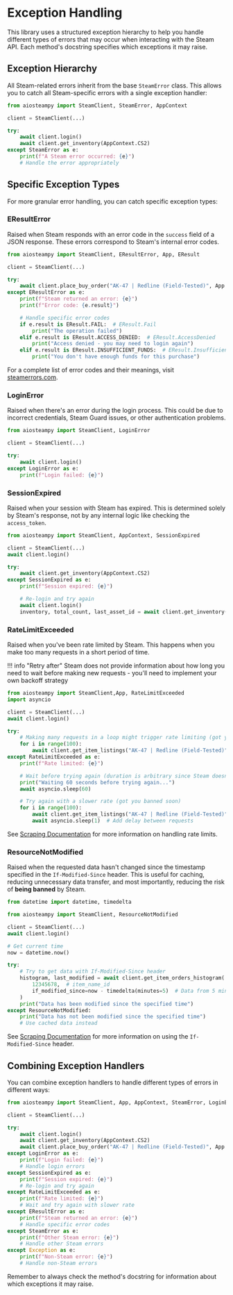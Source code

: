 # Exception Handling

This library uses a structured exception hierarchy to help you handle different types of errors that may occur when 
interacting with the Steam API. Each method's docstring specifies which exceptions it may raise.

## Exception Hierarchy

All Steam-related errors inherit from the base `SteamError` class. This allows you to catch all Steam-specific errors 
with a single exception handler:

```python
from aiosteampy import SteamClient, SteamError, AppContext

client = SteamClient(...)

try:
    await client.login()
    await client.get_inventory(AppContext.CS2)
except SteamError as e:
    print(f"A Steam error occurred: {e}")
    # Handle the error appropriately
```

## Specific Exception Types

For more granular error handling, you can catch specific exception types:

### EResultError

Raised when Steam responds with an error code in the `success` field of a JSON response. These errors correspond to 
Steam's internal error codes.

```python
from aiosteampy import SteamClient, EResultError, App, EResult

client = SteamClient(...)

try:
    await client.place_buy_order("AK-47 | Redline (Field-Tested)", App.CS2, price=1000)
except EResultError as e:
    print(f"Steam returned an error: {e}")
    print(f"Error code: {e.result}")

    # Handle specific error codes
    if e.result is EResult.FAIL:  # EResult.Fail
        print("The operation failed")
    elif e.result is EResult.ACCESS_DENIED:  # EResult.AccessDenied
        print("Access denied - you may need to login again")
    elif e.result is EResult.INSUFFICIENT_FUNDS:  # EResult.InsufficientFunds
        print("You don't have enough funds for this purchase")
```

For a complete list of error codes and their meanings, visit [steamerrors.com](https://steamerrors.com).

### LoginError

Raised when there's an error during the login process. This could be due to incorrect credentials, Steam Guard issues, 
or other authentication problems.

```python
from aiosteampy import SteamClient, LoginError

client = SteamClient(...)

try:
    await client.login()
except LoginError as e:
    print(f"Login failed: {e}")
```

### SessionExpired

Raised when your session with Steam has expired. This is determined solely by Steam's response, not by any internal 
logic like checking the `access_token`.

```python
from aiosteampy import SteamClient, AppContext, SessionExpired

client = SteamClient(...)
await client.login()

try:
    await client.get_inventory(AppContext.CS2)
except SessionExpired as e:
    print(f"Session expired: {e}")

    # Re-login and try again
    await client.login()
    inventory, total_count, last_asset_id = await client.get_inventory(AppContext.CS2)
```

### RateLimitExceeded

Raised when you've been rate limited by Steam. This happens when you make too many requests in a short period of time.

!!! info "Retry after"
    Steam does not provide information about how long you need to wait before making new requests - you'll need to
    implement your own backoff strategy

```python
from aiosteampy import SteamClient,App, RateLimitExceeded
import asyncio

client = SteamClient(...)
await client.login()

try:
    # Making many requests in a loop might trigger rate limiting (got you banned almost instantly)
    for i in range(100):
        await client.get_item_listings("AK-47 | Redline (Field-Tested)", App.CS2)
except RateLimitExceeded as e:
    print(f"Rate limited: {e}")

    # Wait before trying again (duration is arbitrary since Steam doesn't specify it)
    print("Waiting 60 seconds before trying again...")
    await asyncio.sleep(60)

    # Try again with a slower rate (got you banned soon)
    for i in range(100):
        await client.get_item_listings("AK-47 | Redline (Field-Tested)", App.CS2)
        await asyncio.sleep(1)  # Add delay between requests
```

See [Scraping Documentation](./scraping.md) for more information on handling rate limits.

### ResourceNotModified

Raised when the requested data hasn't changed since the timestamp specified in the `If-Modified-Since` header. 
This is useful for caching, reducing unnecessary data transfer, and most importantly, reducing the risk of **being 
banned** by Steam.

```python
from datetime import datetime, timedelta

from aiosteampy import SteamClient, ResourceNotModified

client = SteamClient(...)
await client.login()

# Get current time
now = datetime.now()

try:
    # Try to get data with If-Modified-Since header
    histogram, last_modified = await client.get_item_orders_histogram(
        12345678,  # item_name_id
        if_modified_since=now - timedelta(minutes=5)  # Data from 5 minutes ago
    )
    print("Data has been modified since the specified time")
except ResourceNotModified:
    print("Data has not been modified since the specified time")
    # Use cached data instead
```

See [Scraping Documentation](./scraping.md) for more information on using the `If-Modified-Since` header.

## Combining Exception Handlers

You can combine exception handlers to handle different types of errors in different ways:

```python
from aiosteampy import SteamClient, App, AppContext, SteamError, LoginError, EResultError, SessionExpired, RateLimitExceeded

client = SteamClient(...)

try:
    await client.login()
    await client.get_inventory(AppContext.CS2)
    await client.place_buy_order("AK-47 | Redline (Field-Tested)", App.CS2, price=1000)
except LoginError as e:
    print(f"Login failed: {e}")
    # Handle login errors
except SessionExpired as e:
    print(f"Session expired: {e}")
    # Re-login and try again
except RateLimitExceeded as e:
    print(f"Rate limited: {e}")
    # Wait and try again with slower rate
except EResultError as e:
    print(f"Steam returned an error: {e}")
    # Handle specific error codes
except SteamError as e:
    print(f"Other Steam error: {e}")
    # Handle other Steam errors
except Exception as e:
    print(f"Non-Steam error: {e}")
    # Handle non-Steam errors
```

Remember to always check the method's docstring for information about which exceptions it may raise.
